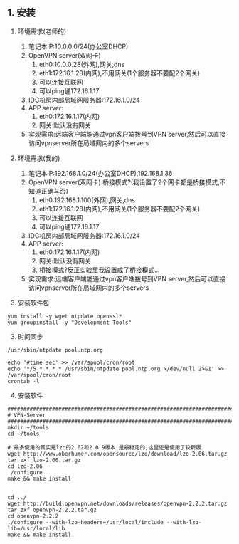    
## 1. 安装
1. 环境需求(老师的)
    1. 笔记本IP:10.0.0.0/24(办公室DHCP)
    2. OpenVPN server(双网卡)
        1. eth0:10.0.0.28(外网),网关,dns
        2. eth1:172.16.1.28(内网),不用网关(1个服务器不要配2个网关)
        3. 可以连接互联网
        4. 可以ping通172.16.1.17
    3. IDC机房内部局域网服务器:172.16.1.0/24
    3. APP server:
        1. eth0:172.16.1.17(内网)
        2. 网关:默认没有网关
    4. 实现需求:远端客户端能通过vpn客户端拨号到VPN server,然后可以直接访问vpnserver所在局域网内的多个servers

1. 环境需求(我的)
    1. 笔记本IP:192.168.1.0/24(办公室DHCP),192.168.1.36
    2. OpenVPN server(双网卡).桥接模式?(我设置了2个网卡都是桥接模式,不知道正确与否)
        1. eth0:192.168.1.100(外网),网关,dns
        2. eth1:172.16.1.28(内网),不用网关(1个服务器不要配2个网关)
        3. 可以连接互联网
        4. 可以ping通172.16.1.17
    3. IDC机房内部局域网服务器:172.16.1.0/24
    3. APP server:
        1. eth0:172.16.1.17(内网)
        2. 网关:默认没有网关
        3. 桥接模式?反正实验里我设置成了桥接模式...
    4. 实现需求:远端客户端能通过vpn客户端拨号到VPN server,然后可以直接访问vpnserver所在局域网内的多个servers

2. 安装软件包
```
yum install -y wget ntpdate openssl*
yum groupinstall -y "Development Tools"
```
3. 时间同步
```
/usr/sbin/ntpdate pool.ntp.org

echo '#time sec' >> /var/spool/cron/root
echo '*/5 * * * * /usr/sbin/ntpdate pool.ntp.org >/dev/null 2>&1' >> /var/spool/cron/root
crontab -l
```

4. 安装软件
```
########################################################################
# VPN-Server
########################################################################
mkdir ~/tools
cd ~/tools

# 最多使用的其实是lzo的2.02和2.0.9版本,是最稳定的,这里还是使用了较新版
wget http://www.oberhumer.com/opensource/lzo/download/lzo-2.06.tar.gz
tar zxf lzo-2.06.tar.gz
cd lzo-2.06
./configure
make && make install


cd ../
wget http://build.openvpn.net/downloads/releases/openvpn-2.2.2.tar.gz
tar zxf openvpn-2.2.2.tar.gz
cd openvpn-2.2.2
./configure --with-lzo-headers=/usr/local/include --with-lzo-lib=/usr/local/lib
make && make install


```

